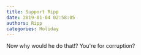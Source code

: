 ```yaml
---
title: Support Ripp
date: 2019-01-04 02:58:05
authors: Ripp
categories: Holiday
---
```


 Now why would he do that!? You're for corruption?